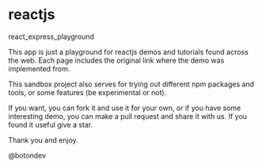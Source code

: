 # reactjs
react_express_playground

This app is just a playground for reactjs demos and tutorials found across the web. Each page includes the original link where the demo was implemented from.

This sandbox project also serves for trying out different npm packages and tools, or some features (be experimental or not).

If you want, you can fork it and use it for your own, or if you have some interesting demo, you can make a pull request and share it with us.
If you found it useful give a star.

Thank you and enjoy.

@botondev
